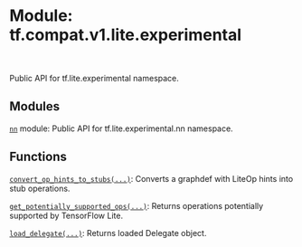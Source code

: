<div itemscope itemtype="http://developers.google.com/ReferenceObject">
<meta itemprop="name" content="tf.compat.v1.lite.experimental" />
<meta itemprop="path" content="Stable" />
</div>

# Module: tf.compat.v1.lite.experimental


<table class="tfo-notebook-buttons tfo-api" align="left">
</table>



Public API for tf.lite.experimental namespace.



## Modules

[`nn`](../../../../tf/compat/v1/lite/experimental/nn.md) module: Public API for tf.lite.experimental.nn namespace.

## Functions

[`convert_op_hints_to_stubs(...)`](../../../../tf/compat/v1/lite/experimental/convert_op_hints_to_stubs.md): Converts a graphdef with LiteOp hints into stub operations.

[`get_potentially_supported_ops(...)`](../../../../tf/compat/v1/lite/experimental/get_potentially_supported_ops.md): Returns operations potentially supported by TensorFlow Lite.

[`load_delegate(...)`](../../../../tf/lite/experimental/load_delegate.md): Returns loaded Delegate object.




